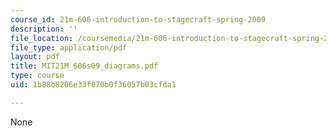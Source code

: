 ```yaml
---
course_id: 21m-606-introduction-to-stagecraft-spring-2009
description: ''
file_location: /coursemedia/21m-606-introduction-to-stagecraft-spring-2009/1b88b8206e33f070b0f36057b03cfda1_MIT21M_606s09_diagrams.pdf
file_type: application/pdf
layout: pdf
title: MIT21M_606s09_diagrams.pdf
type: course
uid: 1b88b8206e33f070b0f36057b03cfda1

---
```

None
